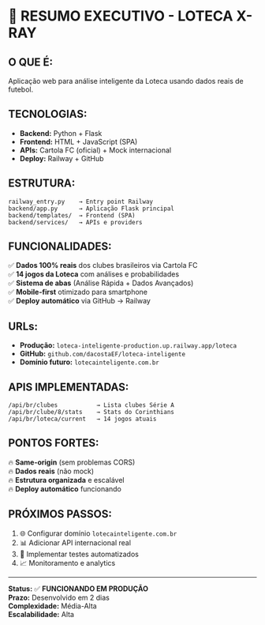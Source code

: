 # 🎯 RESUMO EXECUTIVO - LOTECA X-RAY

## **O QUE É:**
Aplicação web para análise inteligente da Loteca usando dados reais de futebol.

## **TECNOLOGIAS:**
- **Backend:** Python + Flask
- **Frontend:** HTML + JavaScript (SPA)
- **APIs:** Cartola FC (oficial) + Mock internacional
- **Deploy:** Railway + GitHub

## **ESTRUTURA:**
```
railway_entry.py    → Entry point Railway
backend/app.py      → Aplicação Flask principal  
backend/templates/  → Frontend (SPA)
backend/services/   → APIs e providers
```

## **FUNCIONALIDADES:**
✅ **Dados 100% reais** dos clubes brasileiros via Cartola FC  
✅ **14 jogos da Loteca** com análises e probabilidades  
✅ **Sistema de abas** (Análise Rápida + Dados Avançados)  
✅ **Mobile-first** otimizado para smartphone  
✅ **Deploy automático** via GitHub → Railway  

## **URLs:**
- **Produção:** `loteca-inteligente-production.up.railway.app/loteca`
- **GitHub:** `github.com/dacostaEF/loteca-inteligente`
- **Domínio futuro:** `lotecainteligente.com.br`

## **APIS IMPLEMENTADAS:**
```
/api/br/clubes           → Lista clubes Série A
/api/br/clube/8/stats    → Stats do Corinthians  
/api/br/loteca/current   → 14 jogos atuais
```

## **PONTOS FORTES:**
🔥 **Same-origin** (sem problemas CORS)  
🔥 **Dados reais** (não mock)  
🔥 **Estrutura organizada** e escalável  
🔥 **Deploy automático** funcionando  

## **PRÓXIMOS PASSOS:**
1. 🌐 Configurar domínio `lotecainteligente.com.br`
2. 📊 Adicionar API internacional real
3. 🧪 Implementar testes automatizados
4. 📈 Monitoramento e analytics

---

**Status:** ✅ **FUNCIONANDO EM PRODUÇÃO**  
**Prazo:** Desenvolvido em 2 dias  
**Complexidade:** Média-Alta  
**Escalabilidade:** Alta
